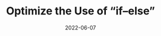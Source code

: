 ---
date: 2022-06-07
draft: true
permalink: false
publisher: thepracticaldev
tags:
  - javascript
target_url: https://dev.to/akarachen/reduce-the-use-of-if-else-nesting-you-need-a-better-selective-structure-32ce
title: Optimize the Use of “if–else”
---